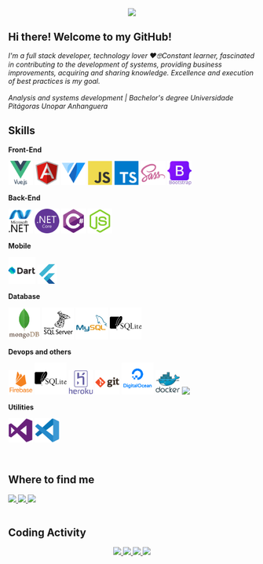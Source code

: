 

<div align="center">
  <img height="300" align="center" src="https://octodex.github.com/images/filmtocat.png">
</div>


## Hi there! Welcome to my GitHub!

<div><em>
  I'm a full stack developer, technology lover ❤️🤓Constant 
  learner, fascinated in contributing to the development of 
  systems, providing business improvements, acquiring and 
  sharing knowledge. Excellence and execution of best practices 
  is my goal.
</em></div>
  
<br>
  
<div><em>Analysis and systems development | Bachelor's degree
Universidade Pitágoras Unopar Anhanguera</em></div>

## Skills

**Front-End**

<code><img height="50" src="https://raw.githubusercontent.com/devicons/devicon/1119b9f84c0290e0f0b38982099a2bd027a48bf1/icons/vuejs/vuejs-original-wordmark.svg"></code>
<code><img height="50" src="https://github.com/devicons/devicon/blob/master/icons/angularjs/angularjs-original.svg"></code>
<code><img height="50" src="https://raw.githubusercontent.com/devicons/devicon/1119b9f84c0290e0f0b38982099a2bd027a48bf1/icons/vuetify/vuetify-original.svg"></code>
<code><img height="50" src="https://github.com/devicons/devicon/blob/master/icons/javascript/javascript-original.svg"></code>
<code><img height="50" src="https://github.com/devicons/devicon/blob/master/icons/typescript/typescript-original.svg"></code>
<code><img height="50" src="https://github.com/devicons/devicon/blob/master/icons/sass/sass-original.svg"></code>
<code><img height="50" src="https://github.com/devicons/devicon/blob/master/icons/bootstrap/bootstrap-original-wordmark.svg"></code>


**Back-End**

<code><img height="50" src="https://github.com/devicons/devicon/blob/master/icons/dot-net/dot-net-original-wordmark.svg"></code>
<code><img height="50" src="https://github.com/devicons/devicon/blob/master/icons/dotnetcore/dotnetcore-original.svg"></code>
<code><img height="50" src="https://github.com/devicons/devicon/blob/master/icons/csharp/csharp-original.svg"></code>
<code><img height="50" src="https://github.com/devicons/devicon/blob/master/icons/nodejs/nodejs-original.svg"></code>


**Mobile**

<code><img height="55" src="https://github.com/devicons/devicon/blob/master/icons/dart/dart-original-wordmark.svg"></code>
<code><img height="40" src="https://github.com/devicons/devicon/blob/master/icons/flutter/flutter-original.svg"></code>


**Database**

<code><img height="65" src="https://github.com/devicons/devicon/blob/master/icons/mongodb/mongodb-original-wordmark.svg"></code>
<code><img height="65" src="https://github.com/devicons/devicon/blob/master/icons/microsoftsqlserver/microsoftsqlserver-plain-wordmark.svg"></code>
<code><img height="65" src="https://github.com/devicons/devicon/blob/master/icons/mysql/mysql-original-wordmark.svg"></code>
<code><img height="65" src="https://github.com/devicons/devicon/blob/master/icons/sqlite/sqlite-plain-wordmark.svg"></code>

**Devops and others**

<code><img height="50" src="https://github.com/devicons/devicon/blob/master/icons/firebase/firebase-plain-wordmark.svg"></code>
<code><img height="65" src="https://github.com/devicons/devicon/blob/master/icons/sqlite/sqlite-plain-wordmark.svg"></code>
<code><img height="50" src="https://github.com/devicons/devicon/blob/master/icons/heroku/heroku-original-wordmark.svg"></code>
<code><img height="50" src="https://github.com/devicons/devicon/blob/master/icons/git/git-original-wordmark.svg"></code>
<code><img height="65" src="https://github.com/devicons/devicon/blob/master/icons/digitalocean/digitalocean-original-wordmark.svg"></code>
<code><img height="50" src="https://github.com/devicons/devicon/blob/master/icons/docker/docker-original-wordmark.svg"></code>
<code><img height="50" src="https://cdn4.iconfinder.com/data/icons/logos-and-brands/512/44_Bitbucket_logo_logos-512.png"></code>



**Utilities**

<code><img height="50" src="https://github.com/devicons/devicon/blob/master/icons/visualstudio/visualstudio-plain.svg"/></code>
<code><img height="50" src="https://github.com/devicons/devicon/blob/master/icons/vscode/vscode-original.svg" /></code>


<br/>

## Where to find me
<div>
  <a href="mailto:cabraltec02@gmail.com" target="_blank">
    <img  src="https://img.shields.io/badge/Gmail-D14836?style=for-the-badge&logo=gmail&logoColor=white" target="_blank">
  </a>
  <a href="https://www.linkedin.com/in/arthurcabrallemos/" target="_blank">
    <img  src="https://img.shields.io/badge/LinkedIn-0077B5?style=for-the-badge&logo=linkedin&logoColor=white" target="_blank">
		<a href="https://www.youtube.com/channel/UCm1y-992LKdzMs9E8edj7eA" target="_blank"><img src="https://img.shields.io/badge/YouTube-FF0000?style=for-the-badge&logo=youtube&logoColor=white" target="_blank"></a>
  </a>
</div>

<br/>

## Coding Activity
<div align="center">
  <a href="https://github.com/CabralPro">
  <img height="180em" src="https://github-readme-stats.vercel.app/api?username=CabralPro&show_icons=true&include_all_commits=true&count_private=true">
  <img height="150em" src="https://github-profile-summary-cards.vercel.app/api/cards/profile-details?username=CabralPro"/> 
  <img height="150em" src="https://github-readme-streak-stats.herokuapp.com/?user=CabralPro&hide_border=true"/>
  <img height="180em" src="https://github-readme-stats.vercel.app/api/top-langs/?username=CabralPro&layout=compact">
</div>
